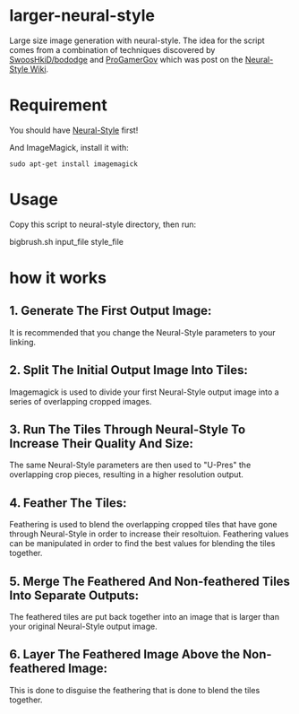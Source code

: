 # larger-neural-style
Large size image generation with neural-style. The idea for the script comes from a combination of techniques discovered by [SwoosHkiD/bododge](https://github.com/bododge) and [ProGamerGov](https://github.com/ProGamerGov) which was post on the [Neural-Style Wiki](https://github.com/jcjohnson/neural-style/wiki/Techniques-For-Increasing-Image-Quality-Without-Buying-a-Better-GPU).


# Requirement
You should have [Neural-Style](https://github.com/jcjohnson/neural-style/) first!

And ImageMagick, install it with:

`sudo apt-get install imagemagick`

# Usage
Copy this script to neural-style directory, then run:

bigbrush.sh input_file style_file

# how it works
## 1. Generate The First Output Image:
It is recommended that you change the Neural-Style parameters to your linking.

## 2. Split The Initial Output Image Into Tiles:
Imagemagick is used to divide your first Neural-Style output image into a series of overlapping cropped images.

## 3. Run The Tiles Through Neural-Style To Increase Their Quality And Size:
The same Neural-Style parameters are then used to "U-Pres" the overlapping crop pieces, resulting in a higher resolution output. 

## 4. Feather The Tiles:

Feathering is used to blend the overlapping cropped tiles that have gone through Neural-Style in order to increase their resoltuion. Feathering values can be manipulated in order to find the best values for blending the tiles together. 

## 5. Merge The Feathered And Non-feathered Tiles Into Separate Outputs:

The feathered tiles are put back together into an image that is larger than your original Neural-Style output image.

## 6. Layer The Feathered Image Above the Non-feathered Image:

This is done to disguise the feathering that is done to blend the tiles together.
